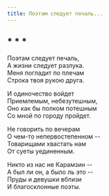 ```yaml
---
title: Поэтам следует печаль...
---
```

## * * *

Поэтам следует печаль,\
А жизни следует разлука.\
Меня погладит по плечам\
Строка твоя рукою друга.

И одиночество войдет\
Приемлемым, небезутешным,\
Оно как бы полком потешным\
Со мной по городу пройдет.

Не говорить по вечерам\
О чем-то непервостепенном --\
Товарищами хвастать нам\
От суеты уединенным.

Никто из нас не Карамзин --\
А был ли он, а было ль это --\
Пруды и девушки вблизи\
И благосклонные поэты.